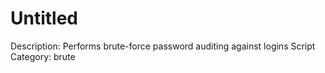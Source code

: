 # Untitled

Description: Performs brute-force password auditing against logins
Script Category: brute